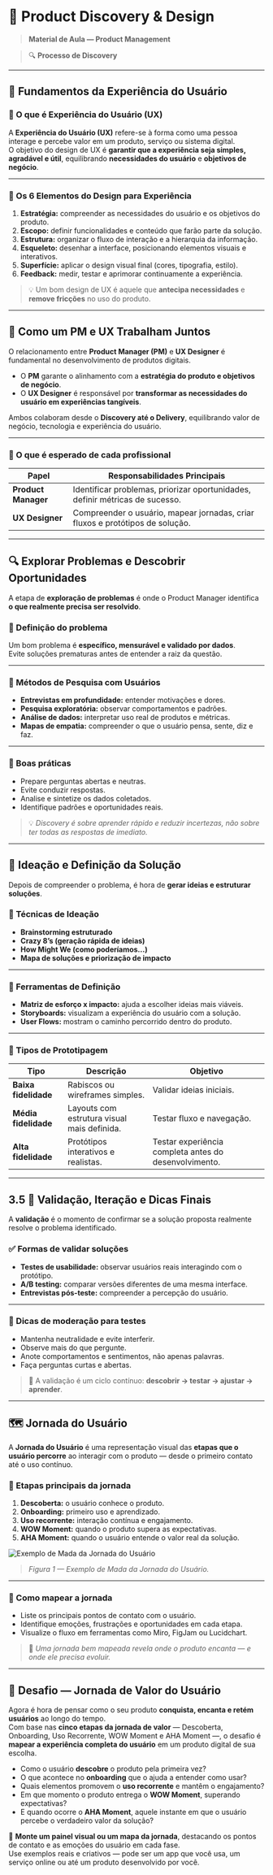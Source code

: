 # 📘 Product Discovery & Design

> **Material de Aula — Product Management**


> 🔍 **Processo de Discovery**


---

## 🧠 Fundamentos da Experiência do Usuário

### 📖 O que é Experiência do Usuário (UX)

A **Experiência do Usuário (UX)** refere-se à forma como uma pessoa interage e percebe valor em um produto, serviço ou sistema digital.  
O objetivo do design de UX é **garantir que a experiência seja simples, agradável e útil**, equilibrando **necessidades do usuário** e **objetivos de negócio**.

---

### 🔹 Os 6 Elementos do Design para Experiência

1. **Estratégia:** compreender as necessidades do usuário e os objetivos do produto.  
2. **Escopo:** definir funcionalidades e conteúdo que farão parte da solução.  
3. **Estrutura:** organizar o fluxo de interação e a hierarquia da informação.  
4. **Esqueleto:** desenhar a interface, posicionando elementos visuais e interativos.  
5. **Superfície:** aplicar o design visual final (cores, tipografia, estilo).  
6. **Feedback:** medir, testar e aprimorar continuamente a experiência.

> 💡 Um bom design de UX é aquele que **antecipa necessidades** e **remove fricções** no uso do produto.

---

## 🤝 Como um PM e UX Trabalham Juntos

O relacionamento entre **Product Manager (PM)** e **UX Designer** é fundamental no desenvolvimento de produtos digitais.

- O **PM** garante o alinhamento com a **estratégia do produto e objetivos de negócio**.  
- O **UX Designer** é responsável por **transformar as necessidades do usuário em experiências tangíveis**.

Ambos colaboram desde o **Discovery até o Delivery**, equilibrando valor de negócio, tecnologia e experiência do usuário.

---

### 📌 O que é esperado de cada profissional

| Papel | Responsabilidades Principais |
|-------|-------------------------------|
| **Product Manager** | Identificar problemas, priorizar oportunidades, definir métricas de sucesso. |
| **UX Designer** | Compreender o usuário, mapear jornadas, criar fluxos e protótipos de solução. |


---

## 🔍 Explorar Problemas e Descobrir Oportunidades

A etapa de **exploração de problemas** é onde o Product Manager identifica **o que realmente precisa ser resolvido**.

### 🧩 Definição do problema
Um bom problema é **específico, mensurável e validado por dados**.  
Evite soluções prematuras antes de entender a raiz da questão.

---

### 🔬 Métodos de Pesquisa com Usuários

- **Entrevistas em profundidade:** entender motivações e dores.  
- **Pesquisa exploratória:** observar comportamentos e padrões.  
- **Análise de dados:** interpretar uso real de produtos e métricas.  
- **Mapas de empatia:** compreender o que o usuário pensa, sente, diz e faz.

---

### 💬 Boas práticas

- Prepare perguntas abertas e neutras.  
- Evite conduzir respostas.  
- Analise e sintetize os dados coletados.  
- Identifique padrões e oportunidades reais.

> 💡 *Discovery é sobre aprender rápido e reduzir incertezas, não sobre ter todas as respostas de imediato.*

---

## 💭 Ideação e Definição da Solução

Depois de compreender o problema, é hora de **gerar ideias e estruturar soluções**.

### 🧠 Técnicas de Ideação

- **Brainstorming estruturado**  
- **Crazy 8’s (geração rápida de ideias)**  
- **How Might We (como poderíamos...)**  
- **Mapa de soluções e priorização de impacto**

---

### 🧰 Ferramentas de Definição

- **Matriz de esforço x impacto:** ajuda a escolher ideias mais viáveis.  
- **Storyboards:** visualizam a experiência do usuário com a solução.  
- **User Flows:** mostram o caminho percorrido dentro do produto.

---

### 🎨 Tipos de Prototipagem

| Tipo | Descrição | Objetivo |
|------|------------|-----------|
| **Baixa fidelidade** | Rabiscos ou wireframes simples. | Validar ideias iniciais. |
| **Média fidelidade** | Layouts com estrutura visual mais definida. | Testar fluxo e navegação. |
| **Alta fidelidade** | Protótipos interativos e realistas. | Testar experiência completa antes do desenvolvimento. |

---

## 3.5 🧩 Validação, Iteração e Dicas Finais

A **validação** é o momento de confirmar se a solução proposta realmente resolve o problema identificado.

### ✅ Formas de validar soluções

- **Testes de usabilidade:** observar usuários reais interagindo com o protótipo.  
- **A/B testing:** comparar versões diferentes de uma mesma interface.  
- **Entrevistas pós-teste:** compreender a percepção do usuário.  

---

### 🧪 Dicas de moderação para testes

- Mantenha neutralidade e evite interferir.  
- Observe mais do que pergunte.  
- Anote comportamentos e sentimentos, não apenas palavras.  
- Faça perguntas curtas e abertas.  

> 🔁 A validação é um ciclo contínuo: **descobrir → testar → ajustar → aprender**.

---

## 🗺️ Jornada do Usuário

A **Jornada do Usuário** é uma representação visual das **etapas que o usuário percorre** ao interagir com o produto — desde o primeiro contato até o uso contínuo.

### 📍 Etapas principais da jornada

1. **Descoberta:** o usuário conhece o produto.  
2. **Onboarding:** primeiro uso e aprendizado.  
3. **Uso recorrente:** interação contínua e engajamento.  
4. **WOW Moment:** quando o produto supera as expectativas.  
5. **AHA Moment:** quando o usuário entende o valor real da solução.

![Exemplo de Mada da Jornada do Usuário](https://pm3.com.br/wp-content/uploads/2023/01/jornada-do-usuario-6-1-1024x768.png)
> *Figura 1 — Exemplo de Mada da Jornada do Usuário.*

---

### 🧭 Como mapear a jornada

- Liste os principais pontos de contato com o usuário.  
- Identifique emoções, frustrações e oportunidades em cada etapa.  
- Visualize o fluxo em ferramentas como Miro, FigJam ou Lucidchart.  

> 💬 *Uma jornada bem mapeada revela onde o produto encanta — e onde ele precisa evoluir.*

---

## 🚀 Desafio — Jornada de Valor do Usuário

Agora é hora de pensar como o seu produto **conquista, encanta e retém usuários** ao longo do tempo.  
Com base nas **cinco etapas da jornada de valor** — Descoberta, Onboarding, Uso Recorrente, WOW Moment e AHA Moment —, o desafio é **mapear a experiência completa do usuário** em um produto digital de sua escolha.  

- Como o usuário **descobre** o produto pela primeira vez?  
- O que acontece no **onboarding** que o ajuda a entender como usar?  
- Quais elementos promovem o **uso recorrente** e mantêm o engajamento?  
- Em que momento o produto entrega o **WOW Moment**, superando expectativas?  
- E quando ocorre o **AHA Moment**, aquele instante em que o usuário percebe o verdadeiro valor da solução?  

🎯 **Monte um painel visual ou um mapa da jornada**, destacando os pontos de contato e as emoções do usuário em cada fase.  
Use exemplos reais e criativos — pode ser um app que você usa, um serviço online ou até um produto desenvolvido por você.


